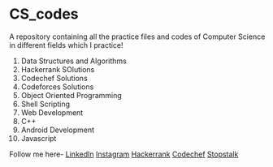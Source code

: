 # CS_codes
A repository containing all the practice files and codes of Computer Science in different fields which I practice!
1. Data Structures and Algorithms
2. Hackerrank SOlutions
3. Codechef Solutions
4. Codeforces Solutions
5. Object Oriented Programming
6. Shell Scripting
7. Web Development
8. C++
9. Android Development
10. Javascript

Follow me here-
[LinkedIn](https://www.linkedin.com/in/kumar-ankit-830512195/)
[Instagram](https://www.instagram.com/masters_akt/)
[Hackerrank](https://www.hackerrank.com/Masters_Akt)
[Codechef](https://www.codechef.com/users/kumarankit01)
[Stopstalk](https://www.stopstalk.com/user/profile/masters_akt)
